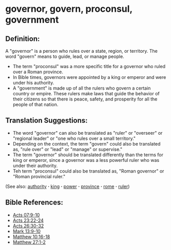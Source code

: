 # governor, govern, proconsul, government #

## Definition: ##

A "governor" is a person who rules over a state, region, or territory. The word "govern" means to guide, lead, or manage people.

* The term "proconsul" was a more specific title for a governor who ruled over a Roman province.
* In Bible times, governors were appointed by a king or emperor and were under his authority.
* A "government" is made up of all the rulers who govern a certain country or empire. These rulers make laws that guide the behavior of their citizens so that there is peace, safety, and prosperity for all the people of that nation.

## Translation Suggestions: ##

* The word "governor" can also be translated as "ruler" or "overseer" or "regional leader" or "one who rules over a small territory."
* Depending on the context, the term "govern" could also be translated as, "rule over" or "lead" or "manage" or supervise."
* The term "governor" should be translated differently than the terms for king or emperor, since a governor was a less powerful ruler who was under their authority.
* Teh term "proconsul" could also be translated as, "Roman governor" or "Roman provincial ruler."

(See also: [authority](../kt/authority.md) **·** [king](../other/king.md) **·** [power](../kt/power.md) **·** [province](../other/province.md) **·** [rome](../other/rome.md) **·** [ruler](../other/ruler.md))

## Bible References: ##

* [Acts 07:9-10](https://door43.org/en/bible/notes/act/07/09)
* [Acts 23:22-24](https://door43.org/en/bible/notes/act/23/22)
* [Acts 26:30-32](https://door43.org/en/bible/notes/act/26/30)
* [Mark 13:9-10](https://door43.org/en/bible/notes/mrk/13/09)
* [Matthew 10:16-18](https://door43.org/en/bible/notes/mat/10/16)
* [Matthew 27:1-2](https://door43.org/en/bible/notes/mat/27/01)

